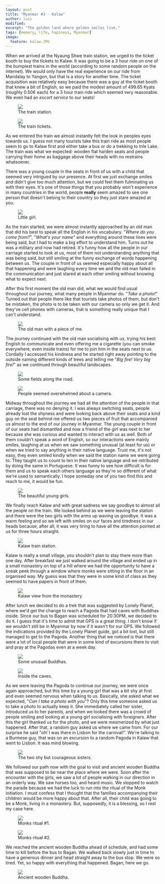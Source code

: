 ```yaml
---
layout: post
title: "Myanmar #3 - Kalaw"
author: luis
modified:
excerpt: "The golden land where golden smiles live."
tags: [memory, life, hapiness, Myanmar]
image:
  feature: kalaw.JPG
---
```


When we arrived at the Nyaung Shwe train station, we urged to the ticket booth to buy the tickets to Kalaw. It was going to be a 3 hour ride on one of the bumpiest trains in the world (according to some random people on the internet). We would only have the real experience on our ride from Mandalay to Yangon, but that is a story for another time. The ticket acquisition was relatively easy because there was a guy at the ticket booth that knew a bit of English, so we paid the modest amount of 499.65 Kyats (roughly 0.50€ each) for a 3 hour train ride which seemed very reasonable. We even had an <i>escort service</i> to our seats!


<figure>
	<a href="../images/myanmar/4Kalaw/trainstation.JPG"><img src="../images/myanmar/4Kalaw/trainstation.JPG"></a>
	<figcaption>The train station.</figcaption>
</figure>

<figure>
	<a href="../images/myanmar/4Kalaw/tickets.JPG"><img src="../images/myanmar/4Kalaw/tickets.JPG"></a>
	<figcaption>The train tickets.</figcaption>
</figure>


As we entered the train we almost instantly felt the look in peoples eyes towards us. I guess not many tourists take this train ride as most people seem to go to Kalaw first and either take a bus or do a trekking to Inle Lake. The train was what we expected: wooden flat harden seats and people carrying their <i>home</i> as baggage above their heads with no restrains whatsoever.

There was a young couple in the seats in front of us with a child that seemed very intrigued by our presence. At first we just exchange smiles and didn't give too much attention, but we could feel them fulminating us with their eyes. It's one of those things that you probably won't experience in many countries in the world, people <b>really</b> seem amazed to see one person that doesn't belong to their country so they just stare amazed at you.


<figure>
	<a href="../images/myanmar/4Kalaw/train1.JPG"><img src="../images/myanmar/4Kalaw/train1.JPG"></a>
	<figcaption>Little girl.</figcaption>
</figure>


As the train started, we were almost instantly approached by an old man that did his best to speak all the English in his vocabulary. "<i>Where do you come from?</i>", "<i>What's your name</i>" and everything around these lines were being said, but I had to make a big effort to understand him. Turns out he was a military and now had retired. It's funny how all the people in our carriage started to look at us, most of them not understanding anything that was being said, but still smiling at the funny exchange of words happening between us. The couple in front of us seemed especially happy about all that happening and were laughing every time we and the old man failed in the communication and just stared at each other smiling without knowing what to expect next.

After this first moment the old man did, what we would find usual throughout our journey, what many people in Myanmar do. "<i>Take a photo!</i>" Turned out that people there like that tourists take photos of them, but don't be mistaken, the photo is to be taken with our camera so only we get it. And they've cell phones with cameras, that is something really unique that I can't understand.


<figure>
	<a href="../images/myanmar/4Kalaw/train2.JPG"><img src="../images/myanmar/4Kalaw/train2.JPG"></a>
	<figcaption>The old man with a piece of me.</figcaption>
</figure>


The journey continued with the old man socialising with us, trying his best English to communicate and even offering me a cigarette (you can smoke everywhere, even inside trains) for me to join him in the seats next to us. Cordially I accessed his kindness and he started right away pointing to the outside naming different kinds of trees and telling me "<i>Big fire! Very big fire!</i>" as we continued through beautiful landscapes.


<figure>
	<a href="../images/myanmar/4Kalaw/train3.JPG"><img src="../images/myanmar/4Kalaw/train3.JPG"></a>
	<figcaption>Some fields along the road.</figcaption>
</figure>


<figure>
	<a href="../images/myanmar/4Kalaw/train4.JPG"><img src="../images/myanmar/4Kalaw/train4.JPG"></a>
	<figcaption>People seemed overwhelmed about a camera.</figcaption>
</figure>


Midway throughout the journey we had all the attention of the people in that carriage, there was no denying it. I was always switching seats, people already lost the shyness and were looking back above their seats and a kind guy on the seat behind me offered us two pieces of fruit that accompanied us almost to the end of our journey in Myanmar. The young couple in front of our seats had dismantled and now a friend of the girl was next to her because she was curious and wanted to interact with us as well.
Both of them couldn't speak a word of English, so our interactions were mainly smiles, laughing at us when we saw something unusual (at least for us) or when we tried to say anything in their native language. Trust me, it's not easy, they even smiled kindly when we said the station name we were going to. They taught us to count to ten in their native language and we retributed by doing the same in Portuguese. It was funny to see how difficult is for them and us to speak each others language as they're so different of what we're used to semantically. I hope someday one of you two find this and reach to me, it would be fun.


<figure>
	<a href="../images/myanmar/4Kalaw/train5.JPG"><img src="../images/myanmar/4Kalaw/train5.JPG"></a>
	<figcaption>The beautiful young girls.</figcaption>
</figure>


We finally reach Kalaw and with great sadness we say goodbye to almost all the people on the train. We looked behind as we were leaving the station and there were the two girls with the arms up waving us goodbye. It was a warm feeling and so we left with smiles on our faces and tiredness in our heads because, after all, it was very tiring to have all the attention pointed at us for three hours straight.


<figure>
	<a href="../images/myanmar/4Kalaw/train6.JPG"><img src="../images/myanmar/4Kalaw/train6.JPG"></a>
	<figcaption>Kalaw train station.</figcaption>
</figure>


Kalaw is really a small village, you shouldn't plan to stay there more than one day. After breakfast we just walked around the village and ended up in a small monastery on top of a hill where we had the opportunity to have a sneak peek through a window where monks were sitting in the floor in an organised way. My guess was that they were in some kind of class as they seemed to have papers in front of them.


<figure>
	<a href="../images/myanmar/4Kalaw/kalaw1.JPG"><img src="../images/myanmar/4Kalaw/kalaw1.JPG"></a>
	<figcaption>Kalaw view from the monastery.</figcaption>
</figure>


After lunch we decided to do a trek that was suggested by Lonely Planet, where we'd get the change to reach a Pagoda that had caves with Buddhas inside. Since our bus to Bagan was scheduled for 20:30PM, we decided to do it. I guess that it's time to admit that GPS is a great thing. I don't know if we wouldn't still be in Myanmar by now if it wasn't for our GPS. We followed the indications provided by the Lonely Planet guide, got a bit lost, but still managed to get to the Pagoda.
Another thing that we noticed is that there were a lot of local people that were in some kind of excursions there to visit and pray at the Pagodas even at a week day.


<figure>
	<a href="../images/myanmar/4Kalaw/kalaw2.JPG"><img src="../images/myanmar/4Kalaw/kalaw2.JPG"></a>
	<figcaption>Some unusual Buddhas.</figcaption>
</figure>


<figure>
	<a href="../images/myanmar/4Kalaw/kalaw3.JPG"><img src="../images/myanmar/4Kalaw/kalaw3.JPG"></a>
	<figcaption>Inside the caves.</figcaption>
</figure>


As we were leaving the Pagoda to continue our journey, we were once again approached, but this time by a young girl that was a bit shy at first and even seemed nervous when talking to us. Basically, she asked what we expected, "<i>Can I take a photo with you</i>"? Only this time someone asked us to take a photo to actually keep it. She immediately called her sister, introduced us to her parents, and when we looked there was a crowd of people smiling and looking at a young girl socialising with foreigners. After this the girl thanked us for the photo, and we were mesmerized by what just happened. After that, a random guy asked us where we came from. For our surprise he said "oh! I was there in Lisbon for the carnival!". We're talking to a Burmese guy, that was on an excursion to a random Pagoda in Kalaw that went to Lisbon. It was mind blowing.


<figure>
	<a href="../images/myanmar/4Kalaw/kalaw4.JPG"><img src="../images/myanmar/4Kalaw/kalaw4.JPG"></a>
	<figcaption>The two shy but courageous sisters.</figcaption>
</figure>


We followed our path now with the goal to visit and ancient wooden Buddha that was supposed to be near the place where we were. Soon after the encounter with the girls, we saw a lot of people walking in our direction in an orderly way. We saw horses too, and heard music. We stopped to watch the parade because we had the luck to run into the ritual of the Monk initiation. I must confess that I thought that the families accompanying their children would be more happy about that. After all, their child was going to be a Monk, living in a monastery. But, supposedly, it is a blessing, so I rest my case here.


<figure>
	<a href="../images/myanmar/4Kalaw/kalaw5.JPG"><img src="../images/myanmar/4Kalaw/kalaw5.JPG"></a>
	<figcaption>Monks ritual #1.</figcaption>
</figure>

<figure>
	<a href="../images/myanmar/4Kalaw/kalaw6.JPG"><img src="../images/myanmar/4Kalaw/kalaw6.JPG"></a>
	<figcaption>Monks ritual #2.</figcaption>
</figure>


We reached the ancient wooden Buddha ahead of schedule, and had some time to kill before the bus to Bagan. We walked back slowly just in time to have a generous dinner and head straight away to the bus stop. We were so tired. Yet, so happy with everything that happened. Bagan, here we go.


<figure>
	<a href="../images/myanmar/4Kalaw/kalaw7.JPG"><img src="../images/myanmar/4Kalaw/kalaw7.JPG"></a>
	<figcaption>Ancient wooden Buddha.</figcaption>
</figure>